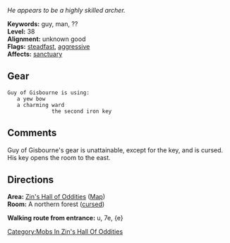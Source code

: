 *He appears to be a highly skilled archer.*

**Keywords:** guy, man, ??  
**Level:** 38  
**Alignment:** unknown good  
**Flags:** [steadfast](Sentinel_Mobs "wikilink"),
[aggressive](Aggressive_Mobs "wikilink")  
**Affects:** [sanctuary](Sanctuary "wikilink")

## Gear

`Guy of Gisbourne is using:`  
<held in offhand>`   a yew bow`  
<worn about body>`   a charming ward`  
<held>`              the second iron key`

## Comments

Guy of Gisbourne's gear is unattainable, except for the key, and is
cursed. His key opens the room to the east.

## Directions

**Area:** [Zin's Hall of
Oddities](:Category:Zin's_Hall_Of_Oddities "wikilink")
([Map](Zin's_Hall_Of_Oddities_Map "wikilink"))  
**Room:** A northern forest ([cursed](Cursed_Rooms "wikilink"))

**Walking route from entrance:** u, 7e, {e}

[Category:Mobs In Zin's Hall Of
Oddities](Category:Mobs_In_Zin's_Hall_Of_Oddities "wikilink")
